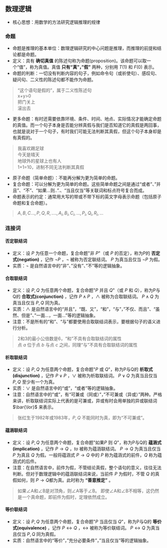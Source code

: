 ## 数理逻辑
* 核心思想：用数学的方法研究逻辑推理的规律
### 命题
* 命题是推理的基本单位：数理逻辑研究的中心问题是推理，而推理的前提和结论都是命题。
* 定义：具有 **确切真值** 的陈述句称为命题(proposition)。该命题可以取一个“值”，称为真值。真值 **只有“真”，”假”** 两种，分别用 $T(1)$ 和 $F(0)$ 表示。
* 命题的判断：一切没有判断内容的句子，例如命令句（或祈使句）、感叹句、疑问句、二义性的陈述句都不能作为命题。
> “这个语句是假的”，属于二义性陈述句\
> x+y>0\
> 把门关上\
> 滚出去

* 更多命题：有时还需要依靠环境、条件、时间、地点、实际情况才能确定命题的真值。而一个句子本身是否能分辨真假与我们是否知道它的真假是两回事，也就是说对于一个句子，有时我们可能无法判断其真假，但这个句子本身却是有真假的。
>我喜欢踢足球\
> 今天是晴天\
> 地球外的星球上也有人\
> 1+1=10，进制不同无法判断其真假

* 原子命题（简单命题）：不能再分解为更为简单的命题。
* 复合命题：可以分解为更为简单的命题。这些简单命题之间是通过“或者”、”并且”、“不”、“如果...则..”.、“当且仅当”等关联词和标点符号复合而成。
* 命题表示的约定：通常用大写的带或不带下标的英文字母表示命题（包括原子命题和复合命题）。
> $A,B,C...,P,Q,R,....,A_i,B_i,C_i,...,P_i,Q_i,R_i,...$

### 连接词
#### 否定联结词
* 定义：设 $P$ 为任意一个命题，复合命题"非 $P$"（或 $P$ 的否定），称为P的 **否定式(negation)** ，记作 $\neg P$ ，$\neg$ 被称为否定联结词。 $P$ 为真当且仅当 $\neg P$ 为假。
* 实质：$\neg$ 是自然语言中的“非”、”没有”、”不”等的逻辑抽象。
#### 合取联结词
* 定义：设 $P,Q$ 为任意两个命题，复合命题"$P$ 并且 $Q$"（或 $P$ 和 $Q$），称为P与Q的 **合取式(conjunction)** ，记作 $P\land P$ ，$\land$ 被称为合取联结词。 $P\land Q$ 为真当且仅当 $P,Q$ 同为真。
* 实质：$\land$ 是自然语言中的“并且”，“既、又”，“和”，“与”，”不仅、而且”、“虽然、但是”、”一面...，一面...”等的逻辑抽象。
* 注意：不是所有的“和”、“与”都要使用合取联结词表示，要根据句子的语义进行分析。
> 2和3的最小公倍数是6，“和”不具有合取联结词的属性\
> 点 $a$ 位于点 $b$ 与点 $c$ 之间，同理“与”不具有合取联结词的属性

#### 析取联结词
* 定义：设 $P,Q$ 为任意两个命题，复合命题"$P$ 或 $Q$"，称为P与Q的 **析取式(disjunction)** ，记作 $P\lor P$ ，$\lor$ 被称为析取联结词。 $P\lor Q$ 为真当且仅当 $P,Q$ 至少有一个为真。
* 实质：$\lor$ 是自然语言中的“或”，“或者”等的逻辑抽象。
* 注意：自然语言中的”或”，有“可兼或（同或）”，”不可兼或（异或）”两种。严格来讲，析取联结词实际上代表的是可兼或，异或有时会用单独的异或联结词 $\bar{\lor}$ 来表示。
> 张红生于1982年或1983年，$P,Q$ 不能同时为真，即为“不可兼或”。

#### 蕴涵联结词
* 定义：设 $P,Q$ 为任意两个命题，复合命题"如果$P$ 则 $Q$"，称为P与Q的 **蕴涵式(implication)** ，记作 $P\to Q$ ，$to$ 被称为蕴涵联结词。 $P\to Q$ 为真当且仅当 $P$ 为真且 $Q$ 为假。一般将蕴涵式 $P\to Q$ 中的 $P$ 称为蕴涵式的前件，$Q$ 称为蕴涵式的后件。
* 注意：在自然语言中，前件为假，不管结论真假，整个语句的意义，往往无法判断。但对于数理逻辑中的蕴涵联结词来说，当前件 $P$ 为假时，不管 $Q$ 的真假如何，则 $P\to Q$都为真。此时称为 **“善意推定”** 。
> 如果∠A和∠B是对顶角，则∠A等于∠B。 即使∠A和∠B不相等，这仍然是一个真命题，即前件为假时，定理依然成立。

#### 等价联结词
* 定义：设 $P,Q$ 为任意两个命题，复合命题"$P$ 当且仅当 $Q$"，称为P与Q的 **等价式(equivalence)** ，记作 $P\leftrightarrow Q$ ，$\leftrightarrow$ 被称为等价联结词。 $P\leftrightarrow Q$ 为真当且仅当 $P,Q$ 同为真假。
* 实质：自然语言中的“等价”，”充分必要条件”，”当且仅当”等的逻辑抽象。
